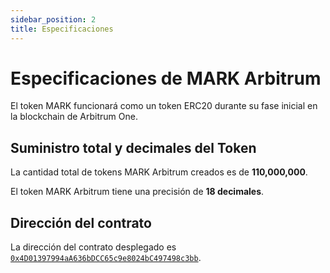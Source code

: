 ```yaml
---
sidebar_position: 2
title: Especificaciones
---
```


# Especificaciones de MARK Arbitrum

El token MARK funcionará como un token ERC20 durante su fase inicial en la blockchain de Arbitrum One.

## Suministro total y decimales del Token

La cantidad total de tokens MARK Arbitrum creados es de **110,000,000**.

El token MARK Arbitrum tiene una precisión de **18 decimales**.

## Dirección del contrato

La dirección del contrato desplegado es 
[`0x4D01397994aA636bDCC65c9e8024bC497498c3bb`](https://etherscan.io/address/0x4D01397994aA636bDCC65c9e8024bC497498c3bb).
